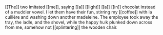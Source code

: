 [[The]] two imitated [[me]], saying [[a]] [[light]] [[a]] [[in]] chocolat instead of a muddier vowel. I let them have their fun, stirring my [[coffee]] with la cuillère and washing down another madeleine. The employee took away the tray, the ladle, and the shovel, while the happy hulk plunked down across from me, somehow not [[splintering]] the wooden chair.